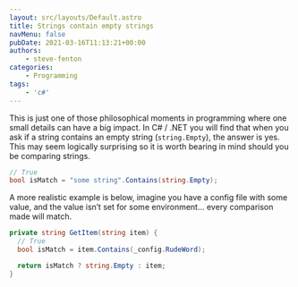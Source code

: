 ```yaml
---
layout: src/layouts/Default.astro
title: Strings contain empty strings
navMenu: false
pubDate: 2021-03-16T11:13:21+00:00
authors:
    - steve-fenton
categories:
    - Programming
tags:
    - 'c#'
---
```


This is just one of those philosophical moments in programming where one small details can have a big impact. In C# / .NET you will find that when you ask if a string contains an empty string (`string.Empty`), the answer is yes. This may seem logically surprising so it is worth bearing in mind should you be comparing strings.

```csharp
// True
bool isMatch = "some string".Contains(string.Empty);
```

A more realistic example is below, imagine you have a config file with some value, and the value isn’t set for some environment… every comparison made will match.

```csharp
private string GetItem(string item) {
  // True
  bool isMatch = item.Contains(_config.RudeWord);

  return isMatch ? string.Empty : item;
}
```